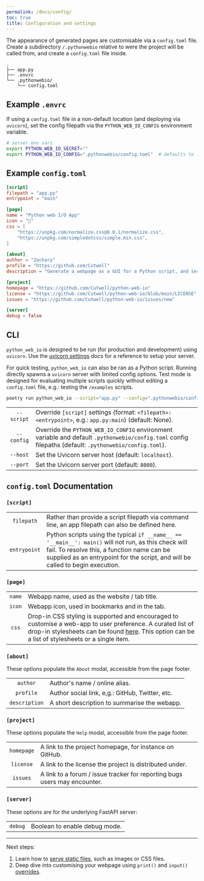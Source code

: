 ```yaml
---
permalink: /docs/config/
toc: true
title: Configuration and settings
---
```


The appearance of generated pages are customisable via a `config.toml` file.
Create a subdirectory `/.pythonwebio` relative to were the project will be called from, and create a `config.toml` file inside.
```
.
├── app.py
├── .envrc
└── .pythonwebio/
    └── config.toml
```

## Example `.envrc`

If using a `config.toml` file in a non-default location (and deploying via `uvicorn`), set the config filepath via the `PYTHON_WEB_IO_CONFIG` environment variable. 

```bash
# server env vars
export PYTHON_WEB_IO_SECRET=""
export PYTHON_WEB_IO_CONFIG=".pythonwebio/config.toml" 	# defaults to .pythonwebio/config.toml if not set
```

## Example `config.toml`

```TOML
[script]
filepath = "app.py"
entrypoint = "main"

[page]
name = "Python web I/O App"
icon = "🎯"
css = [
    "https://unpkg.com/normalize.css@8.0.1/normalize.css",
    "https://unpkg.com/simpledotcss/simple.min.css",
]

[about]
author = "Zachary"
profile = "https://github.com/Cutwell"
description = "Generate a webpage as a GUI for a Python script, and serve from anywhere."

[project]
homepage = "https://github.com/Cutwell/python-web-io"
license = "https://github.com/Cutwell/python-web-io/blob/main/LICENSE"
issues = "https://github.com/Cutwell/python-web-io/issues/new"

[server]
debug = false
```

## CLI

`python_web_io` is designed to be run (for production and development) using `uvicorn`. Use the [uvicorn settings](https://www.uvicorn.org/settings/) docs for a reference to setup your server.

For quick testing, `python_web_io` can also be ran as a Python script. Running directly spawns a `uvicorn` server with limited config options. Test mode is designed for evaluating multiple scripts quickly without editing a `config.toml` file, e.g.: testing the `/examples` scripts.

```bash
poetry run python_web_io --script="app.py" --config=".pythonwebio/config.toml" --host="localhost" --port=8000
```

|||
|:---:|:---|
|`--script`|Override `[script]` settings (format: `<filepath>:<entrypoint>`, e.g.: `app.py:main`) (default: None).|
|`--config`|Override the `PYTHON_WEB_IO_CONFIG` environment variable and default `.pythonwebio/config.toml` config filepaths (default: `.pythonwebio/config.toml`).|
|`--host`|Set the Uvicorn server host (default: `localhost`).|
|`--port`|Set the Uvicorn server port (default: `8000`).|

## `config.toml` Documentation

### `[script]`

|||
|:---:|:---|
|`filepath`|Rather than provide a script filepath via command line, an app filepath can also be defined here.|
|`entrypoint`|Python scripts using the typical `if __name__ == '__main__': main()` will not run, as this check will fail. To resolve this, a function name can be supplied as an entrypoint for the script, and will be called to begin execution.|

### `[page]`

|||
|:---:|:---|
|`name`|Webapp name, used as the website / tab title.|
|`icon`|Webapp icon, used in bookmarks and in the tab.|
|`css`|Drop-in CSS styling is supported and encouraged to customise a web-app to user preference. A curated list of drop-in stylesheets can be found [here](https://github.com/sw-yx/spark-joy/blob/master/README.md#drop-in-css-frameworks). This option can be a list of stylesheets or a single item.|

### `[about]`

These options populate the `About` modal, accessible from the page footer.

|||
|:---:|:---|
|`author`|Author's name / online alias.|
|`profile`|Author social link, e,g.: GitHub, Twitter, etc.|
|`description`|A short description to summarise the webapp.|

### `[project]`

These options populate the `Help` modal, accessible from the page footer.

|||
|:---:|:---|
|`homepage`|A link to the project homepage, for instance on GitHub.|
|`license`|A link to the license the project is distributed under.|
|`issues`|A link to a forum / issue tracker for reporting bugs users may encounter.|

### `[server]`

These options are for the underlying FastAPI server:

|||
|:---:|:---|
|`debug`|Boolean to enable debug mode.|

---

Next steps:

1. Learn how to [serve static files](https://cutwell.github.io/python-web-io/docs/static/), such as images or CSS files.
2. Deep dive into customising your webpage using `print()` and `input()` [overrides](https://cutwell.github.io/python-web-io/docs/io/).